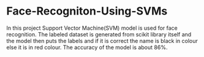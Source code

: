 # Face-Recogniton-Using-SVMs
In this project Support Vector Machine(SVM) model is used for face recognition. The labeled dataset is generated from scikit library itself and the model then puts the labels and if it is correct the name is black in colour else it is in red colour. The accuracy of the model is about 86%.
